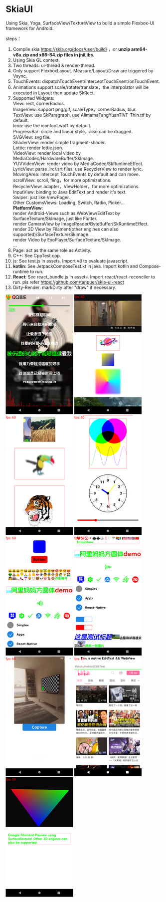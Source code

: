 # SkiaUI

Using Skia, Yoga, SurfaceView/TextureView to build a simple Flexbox-UI framework for Android.

steps：

1. Compile skia https://skia.org/docs/user/build/ ，or **unzip arm64-v8a.zip and x86-64.zip files in jniLibs.**
2. Using Skia GL context.
3. Two threads: ui-thread & render-thread.
4. Only support FlexboxLayout. Measure/Layout/Draw are triggered by Vsync.
5. TouchEvents: dispatchTouchEvent/interceptTouchEvent/onTouchEvent.
6. Animations support scale/rotate/translate，the interpolator will be executed in Layout then update SkRect.
7. Supported Widgets:   
   View: rect, cornerRadius.  
   ImageView: support png/gif, scaleType，cornerRadius, blur.  
   TextView: use SkParagraph, use AlimamaFangYuanTiVF-Thin.ttf by default.  
   Icon: use the iconfont.woff by default.  
   ProgressBar: circle and linear style，also can be dragged.  
   SVGView: svg file.  
   ShaderView: render simple fragment-shader.  
   Lottie: render lottie.json.  
   VideoView: render local video by MediaCodec/HardwareBuffer/SkImage.  
   YUVVideoView: render video by MediaCodec/SkRuntimeEffect.  
   LyricView: parse .lrc/.srt files, use RecyclerView to render lyric.  
   MovingArea: intercept TouchEvents by default and can move.  
   scrollView: scroll, fling，for more optimizations.  
   RecyclerView: adapter，ViewHolder，for more optimizations.  
   InputView: binding to Java EditText and render it's text.  
   Swiper: just like ViewPager.  
   Other CustomsViews: Loading, Switch, Radio, Picker...  
   **PlatformView**:  
                 render Android-Views such as WebView/EditText by SurfaceTexture/SkImage, just like Flutter.  
                 render CameraView by ImageReader/ByteBuffer/SkRuntimeEffect.  
                 render 3D View by Filament(other engines can also supported)/SurfaceTexture/SkImage.  
                 render Video by ExoPlayer/SurfaceTexture/SkImage.  
   ...
8. Page: act as the same role as Activity.
9. C++: See CppTest.cpp. 
10. js: See test.js in assets. Import v8 to evaluate javascript. 
11. **kotlin**: See JetpackComposeTest.kt in java. Import kotlin and Compose-runtime to run. 
12. **React**: See react_bundle.js in assets. Import react/react-reconciler to run. pls refer https://github.com/tanpuer/skia-ui-react 
13. Dirty-Render: markDirty after "draw" if necessary.

![image](https://github.com/tanpuer/SkiaUI2/blob/main/app/example.png)
![image](https://github.com/tanpuer/SkiaUI2/blob/main/app/example1.png)
![image](https://github.com/tanpuer/SkiaUI2/blob/main/app/example2.png)
![image](https://github.com/tanpuer/SkiaUI2/blob/main/app/example3.png)
![image](https://github.com/tanpuer/SkiaUI2/blob/main/app/example4.png)
![image](https://github.com/tanpuer/SkiaUI2/blob/main/app/example5.png)
![image](https://github.com/tanpuer/SkiaUI2/blob/main/app/example6.png)
![image](https://github.com/tanpuer/SkiaUI2/blob/main/app/example7.png)
![image](https://github.com/tanpuer/SkiaUI2/blob/main/app/example8.png)